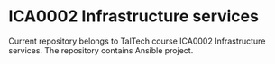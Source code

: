 # ICA0002 Infrastructure services
Current repository belongs to TalTech course ICA0002 Infrastructure services. The repository contains Ansible project.
